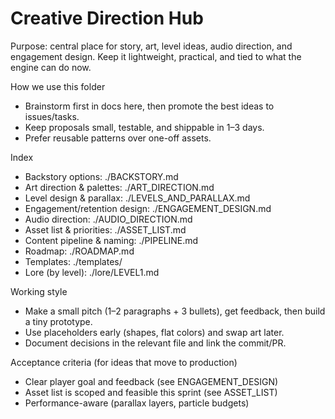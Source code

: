 # Creative Direction Hub

Purpose: central place for story, art, level ideas, audio direction, and engagement design. Keep it lightweight, practical, and tied to what the engine can do now.

How we use this folder
- Brainstorm first in docs here, then promote the best ideas to issues/tasks.
- Keep proposals small, testable, and shippable in 1–3 days.
- Prefer reusable patterns over one-off assets.

Index
- Backstory options: ./BACKSTORY.md
- Art direction & palettes: ./ART_DIRECTION.md
- Level design & parallax: ./LEVELS_AND_PARALLAX.md
- Engagement/retention design: ./ENGAGEMENT_DESIGN.md
- Audio direction: ./AUDIO_DIRECTION.md
- Asset list & priorities: ./ASSET_LIST.md
- Content pipeline & naming: ./PIPELINE.md
- Roadmap: ./ROADMAP.md
- Templates: ./templates/
 - Lore (by level): ./lore/LEVEL1.md

Working style
- Make a small pitch (1–2 paragraphs + 3 bullets), get feedback, then build a tiny prototype.
- Use placeholders early (shapes, flat colors) and swap art later.
- Document decisions in the relevant file and link the commit/PR.

Acceptance criteria (for ideas that move to production)
- Clear player goal and feedback (see ENGAGEMENT_DESIGN)
- Asset list is scoped and feasible this sprint (see ASSET_LIST)
- Performance-aware (parallax layers, particle budgets)
